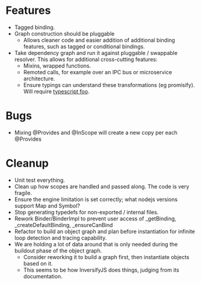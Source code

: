 
# Features
- Tagged binding.
- Graph construction should be pluggable
    - Allows cleaner code and easier addition of additional binding features, such as tagged or conditional bindings.
- Take dependency graph and run it against pluggable / swappable resolver.  This allows for additional cross-cutting features:
    - Mixins, wrapped functions.
    - Remoted calls, for example over an IPC bus or microservice architecture.
    - Ensure typings can understand these transformations (eg promisify).  Will require [typescript foo](https://github.com/Microsoft/TypeScript/pull/21496).


# Bugs
- Mixing @Provides and @InScope will create a new copy per each @Provides


# Cleanup
- Unit test everything.
- Clean up how scopes are handled and passed along.  The code is very fragile.
- Ensure the engine limitation is set correctly; what nodejs versions support Map and Symbol?
- Stop generating typedefs for non-exported / internal files.
- Rework Binder/BinderImpl to prevent user access of _getBinding, _createDefaultBinding, _ensureCanBind
- Refactor to build an object graph and plan before instantiation for infinite loop detection and tracing capability.
- We are holding a lot of data around that is only needed during the buildout phase of the object graph.
    - Consider reworking it to build a graph first, then instantiate objects based on it.
    - This seems to be how InversifyJS does things, judging from its documentation.



